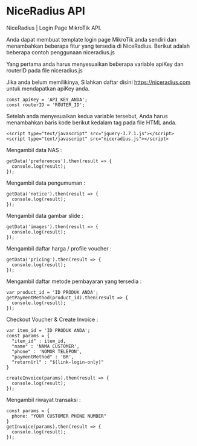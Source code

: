 # NiceRadius API
NiceRadius | Login Page MikroTik API.

Anda dapat membuat template login page MikroTik anda sendiri dan menambahkan beberapa fitur yang tersedia di NiceRadius.
Berikut adalah beberapa contoh penggunaan niceradius.js

Yang pertama anda harus menyesuaikan beberapa variable apiKey dan routerID pada file niceradius.js

Jika anda belum memilikinya, Silahkan daftar disini https://niceradius.com untuk mendapatkan apiKey anda.

```
const apiKey = 'API_KEY_ANDA';
const routerID = 'ROUTER_ID';
```

Setelah anda menyesuaikan kedua variable tersebut, Anda harus menambahkan baris kode berikut kedalam tag <body></body> pada file HTML anda.

```
<script type="text/javascript" src="jquery-3.7.1.js"></script>
<script type="text/javascript" src="niceradius.js"></script>
```

Mengambil data NAS :
```
getData('preferences').then(result => {
  console.log(result);
});
```

Mengambil data pengumuman :
```
getData('notice').then(result => {
  console.log(result);
});
```

Mengambil data gambar slide :
```
getData('images').then(result => {
  console.log(result);
});
```

Mengambil daftar harga / profile voucher :
```
getData('pricing').then(result => {
  console.log(result);
});
```

Mengambil daftar metode pembayaran yang tersedia :
```
var product_id = 'ID PRODUK ANDA';
getPaymentMethod(product_id).then(result => {
  console.log(result);
});
```

Checkout Voucher & Create Invoice :
```
var item_id = 'ID PRODUK ANDA';
const params = {
  "item_id" : item_id,
  "name" : 'NAMA CUSTOMER',
  "phone" : 'NOMOR TELEPON',
  "paymentMethod" : 'BR',
  "returnUrl" : "$(link-login-only)"
}

createInvoice(params).then(result => {
  console.log(result);
});
```

Mengambil riwayat transaksi :
```
const params = {
  phone: "YOUR CUSTOMER PHONE NUMBER"
}
getInvoice(params).then(result => {
  console.log(result);
});
```
